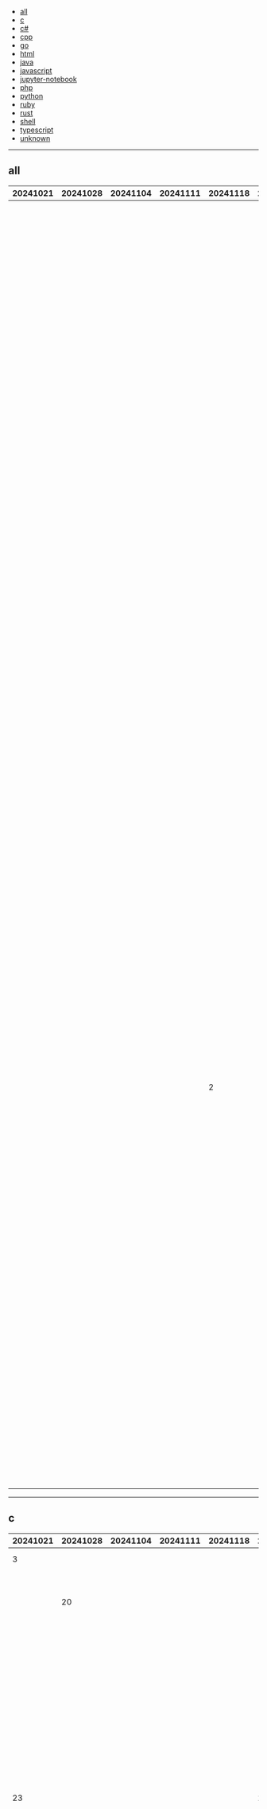 
- [all](#all)
- [c](#c)
- [c#](#c#)
- [cpp](#cpp)
- [go](#go)
- [html](#html)
- [java](#java)
- [javascript](#javascript)
- [jupyter-notebook](#jupyter-notebook)
- [php](#php)
- [python](#python)
- [ruby](#ruby)
- [rust](#rust)
- [shell](#shell)
- [typescript](#typescript)
- [unknown](#unknown)


----

## <a name=all>all</a>

|20241021|20241028|20241104|20241111|20241118|20241125|20241202|20241209|20241216|20241223|20241230|20250106|20250113|20250120|20250127|github|description|
|----|----|----|----|----|----|----|----|----|----|----|----|----|----|----|----|----|
|  |  |  |  |  |  |  |  |  |  |  |  |  |  | 1 | [Dokploy](https://github.com/Dokploy)/[dokploy](https://github.com/Dokploy/dokploy) |Open Source Alternative to Vercel, Netlify and Heroku. |
|  |  |  |  |  |  |  |  |  |  |  |  |  |  | 2 | [nextjs](https://github.com/nextjs)/[saas-starter](https://github.com/nextjs/saas-starter) |Get started quickly with Next.js, Postgres, Stripe, and shadcn/ui. |
|  |  |  |  |  |  |  |  |  |  |  |  |  |  | 3 | [lightpanda-io](https://github.com/lightpanda-io)/[browser](https://github.com/lightpanda-io/browser) |Lightpanda: the headless browser designed for AI and automation |
|  |  |  |  |  |  |  |  |  |  |  |  |  |  | 4 | [piotrostr](https://github.com/piotrostr)/[listen](https://github.com/piotrostr/listen) |Solana Swiss Army Knife |
|  |  |  |  |  |  |  |  |  |  |  |  |  |  | 5 | [shadps4-emu](https://github.com/shadps4-emu)/[shadPS4](https://github.com/shadps4-emu/shadPS4) |PlayStation 4 emulator for Windows, Linux and macOS written in C++ |
|  |  |  |  |  |  |  |  |  |  |  |  |  | 20 | 6 | [mlabonne](https://github.com/mlabonne)/[llm-course](https://github.com/mlabonne/llm-course) |Course to get into Large Language Models (LLMs) with roadmaps and Colab notebooks. |
|  |  |  |  |  |  |  |  |  |  |  |  |  |  | 7 | [AmruthPillai](https://github.com/AmruthPillai)/[Reactive-Resume](https://github.com/AmruthPillai/Reactive-Resume) |A one-of-a-kind resume builder that keeps your privacy in mind. Completely secure, customizable, portable, open-source and free forever. Try it out today! |
|  |  |  |  |  |  |  |  |  |  | 11 |  |  |  | 8 | [teableio](https://github.com/teableio)/[teable](https://github.com/teableio/teable) |✨ The Next Gen Airtable Alternative: No-Code Postgres |
|  |  |  |  |  |  |  |  |  |  |  |  |  |  | 9 | [yorukot](https://github.com/yorukot)/[superfile](https://github.com/yorukot/superfile) |Pretty fancy and modern terminal file manager |
|  |  |  |  |  |  |  |  |  |  |  |  |  |  | 10 | [jingyaogong](https://github.com/jingyaogong)/[minimind](https://github.com/jingyaogong/minimind) |🚀🚀 「大模型」3小时完全从0训练26M的小参数GPT！🌏 Train a 26M-parameter GPT from scratch in just 3 hours! |
|  |  |  |  |  |  |  |  |  |  |  |  |  | 1 | 11 | [OpenBMB](https://github.com/OpenBMB)/[MiniCPM-o](https://github.com/OpenBMB/MiniCPM-o) |MiniCPM-o 2.6: A GPT-4o Level MLLM for Vision, Speech and Multimodal Live Streaming on Your Phone |
|  |  |  |  |  |  |  |  |  | 18 |  |  |  |  | 12 | [PatrickJS](https://github.com/PatrickJS)/[awesome-cursorrules](https://github.com/PatrickJS/awesome-cursorrules) |📄 A curated list of awesome .cursorrules files |
|  |  |  |  | 2 |  |  |  |  |  |  |  |  |  | 13 | [exo-explore](https://github.com/exo-explore)/[exo](https://github.com/exo-explore/exo) |Run your own AI cluster at home with everyday devices 📱💻 🖥️⌚ |
|  |  |  |  |  |  |  |  |  |  |  |  |  |  | 14 | [ollama](https://github.com/ollama)/[ollama](https://github.com/ollama/ollama) |Get up and running with Llama 3.3, Phi 4, Gemma 2, and other large language models. |
|  |  |  |  |  |  |  |  |  |  |  |  |  |  | 15 | [pixelfed](https://github.com/pixelfed)/[pixelfed](https://github.com/pixelfed/pixelfed) |Photo Sharing. For Everyone. |
|  |  |  |  |  |  |  |  |  |  |  |  |  |  | 16 | [frappe](https://github.com/frappe)/[helpdesk](https://github.com/frappe/helpdesk) |Modern, Streamlined, Free and Open Source Customer Service Software |
|  |  |  |  |  |  |  |  |  |  | 6 |  |  |  | 17 | [web-infra-dev](https://github.com/web-infra-dev)/[midscene](https://github.com/web-infra-dev/midscene) |Let AI be your browser operator. |
|  |  |  |  |  |  |  |  |  |  |  |  |  |  | 18 | [deepseek-ai](https://github.com/deepseek-ai)/[DeepSeek-Coder](https://github.com/deepseek-ai/DeepSeek-Coder) |DeepSeek Coder: Let the Code Write Itself |
|  |  |  |  |  |  |  |  |  |  |  |  |  |  | 19 | [storybookjs](https://github.com/storybookjs)/[storybook](https://github.com/storybookjs/storybook) |Storybook is the industry standard workshop for building, documenting, and testing UI components in isolation |

----

## <a name=c>c</a>

|20241021|20241028|20241104|20241111|20241118|20241125|20241202|20241209|20241216|20241223|20241230|20250106|20250113|20250120|20250127|github|description|
|----|----|----|----|----|----|----|----|----|----|----|----|----|----|----|----|----|
| 3 |  |  |  |  |  |  |  |  |  | 12 | 3 |  |  | 1 | [ventoy](https://github.com/ventoy)/[Ventoy](https://github.com/ventoy/Ventoy) |A new bootable USB solution. |
|  | 20 |  |  |  |  |  | 14 |  | 14 |  | 6 | 8 |  | 2 | [brunodev85](https://github.com/brunodev85)/[winlator](https://github.com/brunodev85/winlator) |Android application for running Windows applications with Wine and Box86/Box64 |
|  |  |  |  |  |  | 12 | 6 | 2 | 4 |  | 2 |  |  | 3 | [obsproject](https://github.com/obsproject)/[obs-studio](https://github.com/obsproject/obs-studio) |OBS Studio - Free and open source software for live streaming and screen recording |
|  |  |  |  |  |  |  |  |  |  |  |  |  | 15 | 4 | [confluentinc](https://github.com/confluentinc)/[librdkafka](https://github.com/confluentinc/librdkafka) |The Apache Kafka C/C++ library |
|  |  |  |  |  |  |  |  |  |  |  |  |  |  | 5 | [ahrm](https://github.com/ahrm)/[sioyek](https://github.com/ahrm/sioyek) |Sioyek is a PDF viewer with a focus on textbooks and research papers |
| 23 |  |  |  |  | 12 |  |  | 10 |  | 14 |  |  |  | 6 | [libsdl-org](https://github.com/libsdl-org)/[SDL](https://github.com/libsdl-org/SDL) |Simple Directmedia Layer |
|  |  |  |  |  |  |  |  |  |  |  |  | 15 |  | 7 | [microsoft](https://github.com/microsoft)/[mimalloc](https://github.com/microsoft/mimalloc) |mimalloc is a compact general purpose allocator with excellent performance. |
|  |  |  |  |  |  |  |  |  |  |  |  |  | 14 | 8 | [oxters168](https://github.com/oxters168)/[Pluvia](https://github.com/oxters168/Pluvia) |Lightweight unofficial Steam client for Android |
| 11 |  |  |  |  |  |  |  | 9 |  |  |  |  |  | 9 | [redis](https://github.com/redis)/[redis](https://github.com/redis/redis) |Redis is an in-memory database that persists on disk. The data model is key-value, but many different kind of values are supported: Strings, Lists, Sets, Sorted Sets, Hashes, Streams, HyperLogLogs, Bitmaps. |
|  |  |  |  |  | 11 | 8 |  |  |  |  |  |  |  | 10 | [php](https://github.com/php)/[php-src](https://github.com/php/php-src) |The PHP Interpreter |
|  |  |  |  |  |  | 17 |  |  |  |  |  | 21 | 19 | 11 | [openssl](https://github.com/openssl)/[openssl](https://github.com/openssl/openssl) |TLS/SSL and crypto library |
|  |  | 6 | 20 | 18 |  | 16 | 11 |  |  |  |  |  | 13 | 12 | [zephyrproject-rtos](https://github.com/zephyrproject-rtos)/[zephyr](https://github.com/zephyrproject-rtos/zephyr) |Primary Git Repository for the Zephyr Project. Zephyr is a new generation, scalable, optimized, secure RTOS for multiple hardware architectures. |
|  | 1 | 16 |  |  |  |  |  |  |  |  |  | 16 | 9 | 13 | [pgvector](https://github.com/pgvector)/[pgvector](https://github.com/pgvector/pgvector) |Open-source vector similarity search for Postgres |
|  |  |  |  |  |  |  |  | 7 |  |  |  |  |  | 14 | [lmarzen](https://github.com/lmarzen)/[esp32-weather-epd](https://github.com/lmarzen/esp32-weather-epd) |A low-power E-Paper weather display powered by an ESP32 microcontroller. Utilizes the OpenWeatherMap API. |
|  |  |  |  |  |  | 14 |  |  |  |  |  |  |  | 15 | [iNavFlight](https://github.com/iNavFlight)/[inav](https://github.com/iNavFlight/inav) |INAV: Navigation-enabled flight control software |
|  |  | 2 |  | 19 |  |  |  |  |  |  |  |  |  | 16 | [zmkfirmware](https://github.com/zmkfirmware)/[zmk](https://github.com/zmkfirmware/zmk) |ZMK Firmware Repository |
|  |  |  |  |  |  | 21 |  |  |  |  |  |  |  | 17 | [madler](https://github.com/madler)/[zlib](https://github.com/madler/zlib) |A massively spiffy yet delicately unobtrusive compression library. |
|  |  |  |  |  |  |  |  |  |  |  |  |  |  | 18 | [libgit2](https://github.com/libgit2)/[libgit2](https://github.com/libgit2/libgit2) |A cross-platform, linkable library implementation of Git that you can use in your application. |
|  |  |  |  |  |  |  | 15 |  |  |  |  |  |  | 19 | [OISF](https://github.com/OISF)/[suricata](https://github.com/OISF/suricata) |Suricata is a network Intrusion Detection System, Intrusion Prevention System and Network Security Monitoring engine developed by the OISF and the Suricata community. |
|  |  |  |  |  |  |  |  |  |  |  |  |  |  | 20 | [netblue30](https://github.com/netblue30)/[firejail](https://github.com/netblue30/firejail) |Linux namespaces and seccomp-bpf sandbox |
|  |  |  |  |  |  |  |  |  |  |  |  |  |  | 21 | [mattn](https://github.com/mattn)/[go-sqlite3](https://github.com/mattn/go-sqlite3) |sqlite3 driver for go using database/sql |
|  |  |  |  |  |  |  |  |  |  |  |  |  |  | 22 | [open-telemetry](https://github.com/open-telemetry)/[opentelemetry-go-instrumentation](https://github.com/open-telemetry/opentelemetry-go-instrumentation) |OpenTelemetry Auto Instrumentation using eBPF |

----

## <a name=c#>c#</a>

|20241021|20241028|20241104|20241111|20241118|20241125|20241202|20241209|20241216|20241223|20241230|20250106|20250113|20250120|20250127|github|description|
|----|----|----|----|----|----|----|----|----|----|----|----|----|----|----|----|----|
|  |  |  |  |  |  |  |  |  |  |  |  |  |  | 1 | [builtbybel](https://github.com/builtbybel)/[Flyby11](https://github.com/builtbybel/Flyby11) |Windows 11 Upgrading Assistant |
|  |  |  | 21 | 3 | 5 |  |  | 10 |  |  |  | 18 |  | 2 | [dotnet](https://github.com/dotnet)/[eShop](https://github.com/dotnet/eShop) |A reference .NET application implementing an eCommerce site |
| 17 |  |  |  | 4 | 22 |  |  |  |  |  |  | 10 | 3 | 3 | [dotnet](https://github.com/dotnet)/[runtime](https://github.com/dotnet/runtime) |.NET is a cross-platform runtime for cloud, mobile, desktop, and IoT apps. |
|  |  |  |  |  |  |  | 5 |  |  |  |  |  | 16 | 4 | [git-ecosystem](https://github.com/git-ecosystem)/[git-credential-manager](https://github.com/git-ecosystem/git-credential-manager) |Secure, cross-platform Git credential storage with authentication to GitHub, Azure Repos, and other popular Git hosting services. |
|  |  |  |  | 14 |  |  |  |  |  |  |  |  | 8 | 5 | [actions](https://github.com/actions)/[runner](https://github.com/actions/runner) |The Runner for GitHub Actions 🚀 |
|  |  |  |  |  |  | 15 | 3 | 17 | 22 |  |  | 2 |  | 6 | [microsoft](https://github.com/microsoft)/[semantic-kernel](https://github.com/microsoft/semantic-kernel) |Integrate cutting-edge LLM technology quickly and easily into your apps |
|  | 1 | 1 |  |  |  |  |  |  |  |  |  | 3 |  | 7 | [PowerShell](https://github.com/PowerShell)/[PowerShell](https://github.com/PowerShell/PowerShell) |PowerShell for every system! |
|  | 7 |  |  | 10 |  |  |  |  | 14 |  |  |  |  | 8 | [Cysharp](https://github.com/Cysharp)/[UniTask](https://github.com/Cysharp/UniTask) |Provides an efficient allocation free async/await integration for Unity. |
|  |  |  |  |  |  | 11 |  |  |  |  | 4 |  | 18 | 9 | [space-wizards](https://github.com/space-wizards)/[space-station-14](https://github.com/space-wizards/space-station-14) |A multiplayer game about paranoia and chaos on a space station. Remake of the cult-classic Space Station 13. |
| 12 |  |  |  |  |  |  |  | 5 |  |  |  |  | 1 | 10 | [MudBlazor](https://github.com/MudBlazor)/[MudBlazor](https://github.com/MudBlazor/MudBlazor) |Blazor Component Library based on Material Design principles with an emphasis on ease of use and extensibility |
|  |  |  |  |  | 10 |  |  |  |  |  |  |  |  | 11 | [kgrzybek](https://github.com/kgrzybek)/[modular-monolith-with-ddd](https://github.com/kgrzybek/modular-monolith-with-ddd) |Full Modular Monolith application with Domain-Driven Design approach. |
|  |  |  |  |  |  |  |  |  |  |  |  |  |  | 12 | [open-telemetry](https://github.com/open-telemetry)/[opentelemetry-dotnet](https://github.com/open-telemetry/opentelemetry-dotnet) |The OpenTelemetry .NET Client |
|  |  |  |  | 18 | 8 |  |  | 1 |  |  |  |  |  | 13 | [ppy](https://github.com/ppy)/[osu](https://github.com/ppy/osu) |rhythm is just a *click* away! |
|  |  |  |  | 23 | 4 |  |  | 16 |  |  |  |  |  | 14 | [dockersamples](https://github.com/dockersamples)/[example-voting-app](https://github.com/dockersamples/example-voting-app) |Example distributed app composed of multiple containers for Docker, Compose, Swarm, and Kubernetes |
|  |  |  |  |  | 9 |  |  |  | 9 |  |  |  |  | 15 | [fullstackhero](https://github.com/fullstackhero)/[dotnet-starter-kit](https://github.com/fullstackhero/dotnet-starter-kit) |Production Grade Cloud-Ready .NET 9 Starter Kit (Web API + Blazor Client) with Multitenancy Support, and Clean/Modular Architecture that saves roughly 200+ Development Hours! All Batteries Included. |
|  |  |  | 4 |  | 11 |  |  |  | 13 |  |  |  |  | 16 | [jasontaylordev](https://github.com/jasontaylordev)/[CleanArchitecture](https://github.com/jasontaylordev/CleanArchitecture) |Clean Architecture Solution Template for ASP.NET Core |
|  |  |  | 12 |  |  |  |  |  |  |  |  | 14 |  | 17 | [microsoft](https://github.com/microsoft)/[kiota](https://github.com/microsoft/kiota) |OpenAPI based HTTP Client code generator |
| 19 | 10 |  | 14 | 5 | 12 |  |  |  |  |  |  | 15 | 7 | 18 | [dotnet](https://github.com/dotnet)/[aspnetcore](https://github.com/dotnet/aspnetcore) |ASP.NET Core is a cross-platform .NET framework for building modern cloud-based web applications on Windows, Mac, or Linux. |
|  |  |  |  |  |  |  |  |  |  |  |  |  |  | 19 | [mRemoteNG](https://github.com/mRemoteNG)/[mRemoteNG](https://github.com/mRemoteNG/mRemoteNG) |mRemoteNG is the next generation of mRemote, open source, tabbed, multi-protocol, remote connections manager. |
|  |  |  |  |  |  | 18 |  |  |  |  |  |  |  | 20 | [beeradmoore](https://github.com/beeradmoore)/[dlss-swapper](https://github.com/beeradmoore/dlss-swapper) | |
|  |  |  |  |  |  |  |  |  |  |  |  |  |  | 21 | [spectreconsole](https://github.com/spectreconsole)/[spectre.console](https://github.com/spectreconsole/spectre.console) |A .NET library that makes it easier to create beautiful console applications. |
|  | 17 | 2 |  |  |  |  |  |  |  | 9 | 6 |  |  | 22 | [jellyfin](https://github.com/jellyfin)/[jellyfin](https://github.com/jellyfin/jellyfin) |The Free Software Media System - Server Backend &amp; API |
|  |  |  |  |  |  |  |  |  |  |  |  |  |  | 23 | [ZiggyCreatures](https://github.com/ZiggyCreatures)/[FusionCache](https://github.com/ZiggyCreatures/FusionCache) |FusionCache is an easy to use, fast and robust hybrid cache with advanced resiliency features. |

----

## <a name=cpp>cpp</a>

|20241021|20241028|20241104|20241111|20241118|20241125|20241202|20241209|20241216|20241223|20241230|20250106|20250113|20250120|20250127|github|description|
|----|----|----|----|----|----|----|----|----|----|----|----|----|----|----|----|----|
|  |  |  |  |  |  |  | 11 |  | 15 | 1 | 2 |  |  | 1 | [shadps4-emu](https://github.com/shadps4-emu)/[shadPS4](https://github.com/shadps4-emu/shadPS4) |PlayStation 4 emulator for Windows, Linux and macOS written in C++ |
|  | 5 | 12 | 24 | 16 |  |  | 16 |  | 9 |  |  | 14 |  | 2 | [ggerganov](https://github.com/ggerganov)/[llama.cpp](https://github.com/ggerganov/llama.cpp) |LLM inference in C/C++ |
|  |  |  |  |  |  |  | 18 |  |  |  |  |  |  | 3 | [organicmaps](https://github.com/organicmaps)/[organicmaps](https://github.com/organicmaps/organicmaps) |🍃 Organic Maps is a free Android &amp; iOS offline maps app for travelers, tourists, hikers, and cyclists. It uses crowd-sourced OpenStreetMap data and is developed with love by the community. No ads, no tracking, no data collection, no crapware. Please donate to support the development! |
|  |  |  |  |  |  |  |  |  |  |  |  |  |  | 4 | [apache](https://github.com/apache)/[arrow](https://github.com/apache/arrow) |Apache Arrow is the universal columnar format and multi-language toolbox for fast data interchange and in-memory analytics |
|  |  |  |  |  |  |  |  |  |  |  |  |  | 12 | 5 | [lich0821](https://github.com/lich0821)/[WeChatFerry](https://github.com/lich0821/WeChatFerry) |微信机器人底层框架，可接入Gemini、ChatGPT、ChatGLM、讯飞星火、Tigerbot等大模型。WeChat Robot Hook. |
|  |  | 4 |  |  |  |  |  |  |  |  |  |  |  | 6 | [MaaAssistantArknights](https://github.com/MaaAssistantArknights)/[MaaAssistantArknights](https://github.com/MaaAssistantArknights/MaaAssistantArknights) |《明日方舟》小助手，全日常一键长草！| A one-click tool for the daily tasks of Arknights, supporting all clients. |
|  | 6 |  |  |  |  |  |  |  |  |  |  |  |  | 7 | [google](https://github.com/google)/[libphonenumber](https://github.com/google/libphonenumber) |Google's common Java, C++ and JavaScript library for parsing, formatting, and validating international phone numbers. |
|  |  |  |  |  |  |  |  |  |  |  |  |  |  | 8 | [kiwibrowser](https://github.com/kiwibrowser)/[src.next](https://github.com/kiwibrowser/src.next) |Source-code for Kiwi Next, a Kiwi Browser auto-rebased with latest Chromium |
| 24 |  |  |  |  |  |  |  |  |  |  |  |  |  | 9 | [PX4](https://github.com/PX4)/[PX4-Autopilot](https://github.com/PX4/PX4-Autopilot) |PX4 Autopilot Software |
|  |  |  |  |  |  |  |  |  |  |  |  |  |  | 10 | [zhongyang219](https://github.com/zhongyang219)/[TrafficMonitor](https://github.com/zhongyang219/TrafficMonitor) |这是一个用于显示当前网速、CPU及内存利用率的桌面悬浮窗软件，并支持任务栏显示，支持更换皮肤。 |
|  |  |  |  |  |  |  |  |  | 24 |  |  |  |  | 11 | [MAZHARMIK](https://github.com/MAZHARMIK)/[Interview_DS_Algo](https://github.com/MAZHARMIK/Interview_DS_Algo) |Super Repository for Coding Interview Preperation |
| 10 |  | 2 | 21 | 6 |  | 2 |  |  |  |  |  |  |  | 12 | [ml-explore](https://github.com/ml-explore)/[mlx](https://github.com/ml-explore/mlx) |MLX: An array framework for Apple silicon |
|  |  |  |  |  |  |  |  |  |  |  |  |  | 8 | 13 | [borglab](https://github.com/borglab)/[gtsam](https://github.com/borglab/gtsam) |GTSAM is a library of C++ classes that implement smoothing and mapping (SAM) in robotics and vision, using factor graphs and Bayes networks as the underlying computing paradigm rather than sparse matrices. |
|  |  |  |  |  |  |  |  |  |  |  |  |  |  | 14 | [WasmEdge](https://github.com/WasmEdge)/[WasmEdge](https://github.com/WasmEdge/WasmEdge) |WasmEdge is a lightweight, high-performance, and extensible WebAssembly runtime for cloud native, edge, and decentralized applications. It powers serverless apps, embedded functions, microservices, smart contracts, and IoT devices. |
| 6 |  |  |  |  |  |  |  | 9 |  |  |  |  |  | 15 | [electron](https://github.com/electron)/[electron](https://github.com/electron/electron) | Build cross-platform desktop apps with JavaScript, HTML, and CSS |
|  |  |  |  |  |  |  |  |  |  |  | 13 |  |  | 16 | [xbmc](https://github.com/xbmc)/[xbmc](https://github.com/xbmc/xbmc) |Kodi is an award-winning free and open source home theater/media center software and entertainment hub for digital media. With its beautiful interface and powerful skinning engine, it's available for Android, BSD, Linux, macOS, iOS, tvOS and Windows. |
|  |  |  |  |  |  |  |  |  |  |  |  |  |  | 17 | [Slicer](https://github.com/Slicer)/[Slicer](https://github.com/Slicer/Slicer) |Multi-platform, free open source software for visualization and image computing. |
|  |  |  |  |  |  |  |  |  | 22 |  |  |  | 15 | 18 | [wazuh](https://github.com/wazuh)/[wazuh](https://github.com/wazuh/wazuh) |Wazuh - The Open Source Security Platform. Unified XDR and SIEM protection for endpoints and cloud workloads. |
|  |  |  |  |  |  |  |  | 19 |  |  |  |  |  | 19 | [ros-navigation](https://github.com/ros-navigation)/[navigation2](https://github.com/ros-navigation/navigation2) |ROS 2 Navigation Framework and System |
|  |  |  |  |  |  |  |  |  |  |  |  |  |  | 20 | [dmlc](https://github.com/dmlc)/[xgboost](https://github.com/dmlc/xgboost) |Scalable, Portable and Distributed Gradient Boosting (GBDT, GBRT or GBM) Library, for Python, R, Java, Scala, C++ and more. Runs on single machine, Hadoop, Spark, Dask, Flink and DataFlow |
|  |  |  |  |  |  |  |  | 11 | 1 |  |  |  |  | 21 | [nomic-ai](https://github.com/nomic-ai)/[gpt4all](https://github.com/nomic-ai/gpt4all) |GPT4All: Run Local LLMs on Any Device. Open-source and available for commercial use. |
|  |  |  |  |  |  |  |  |  |  | 15 |  |  | 1 | 22 | [ton-blockchain](https://github.com/ton-blockchain)/[ton](https://github.com/ton-blockchain/ton) |Main TON monorepo |

----

## <a name=go>go</a>

|20241021|20241028|20241104|20241111|20241118|20241125|20241202|20241209|20241216|20241223|20241230|20250106|20250113|20250120|20250127|github|description|
|----|----|----|----|----|----|----|----|----|----|----|----|----|----|----|----|----|
|  |  |  |  | 10 |  |  |  |  |  |  |  |  |  | 1 | [yorukot](https://github.com/yorukot)/[superfile](https://github.com/yorukot/superfile) |Pretty fancy and modern terminal file manager |
|  | 2 | 3 | 6 | 7 | 17 | 7 | 2 | 2 |  |  | 5 | 14 | 8 | 2 | [ollama](https://github.com/ollama)/[ollama](https://github.com/ollama/ollama) |Get up and running with Llama 3.3, Phi 4, Gemma 2, and other large language models. |
|  |  |  |  | 1 |  |  |  |  |  |  | 18 | 1 | 19 | 3 | [mudler](https://github.com/mudler)/[LocalAI](https://github.com/mudler/LocalAI) |🤖 The free, Open Source alternative to OpenAI, Claude and others. Self-hosted and local-first. Drop-in replacement for OpenAI, running on consumer-grade hardware. No GPU required. Runs gguf, transformers, diffusers and many more models architectures. Features: Generate Text, Audio, Video, Images, Voice Cloning, Distributed, P2P inference |
|  |  |  |  |  |  |  |  |  |  |  |  | 10 |  | 4 | [fleetdm](https://github.com/fleetdm)/[fleet](https://github.com/fleetdm/fleet) |Open-source platform for IT, security, and infrastructure teams. (Linux, macOS, Chrome, Windows, cloud, data center) |
|  | 4 |  |  |  |  | 4 | 20 |  |  |  |  |  | 4 | 5 | [hashicorp](https://github.com/hashicorp)/[terraform](https://github.com/hashicorp/terraform) |Terraform enables you to safely and predictably create, change, and improve infrastructure. It is a source-available tool that codifies APIs into declarative configuration files that can be shared amongst team members, treated as code, edited, reviewed, and versioned. |
|  |  |  | 1 |  |  |  |  |  |  |  | 6 | 3 | 13 | 6 | [danielmiessler](https://github.com/danielmiessler)/[fabric](https://github.com/danielmiessler/fabric) |fabric is an open-source framework for augmenting humans using AI. It provides a modular framework for solving specific problems using a crowdsourced set of AI prompts that can be used anywhere. |
|  |  | 12 |  |  |  |  | 10 |  |  | 7 |  |  | 1 | 7 | [henrygd](https://github.com/henrygd)/[beszel](https://github.com/henrygd/beszel) |Lightweight server monitoring hub with historical data, docker stats, and alerts. |
|  |  | 15 | 15 |  |  |  |  |  |  |  |  |  | 12 | 8 | [external-secrets](https://github.com/external-secrets)/[external-secrets](https://github.com/external-secrets/external-secrets) |External Secrets Operator reads information from a third-party service like AWS Secrets Manager and automatically injects the values as Kubernetes Secrets. |
|  |  |  |  |  |  |  |  |  |  |  |  |  |  | 9 | [cert-manager](https://github.com/cert-manager)/[cert-manager](https://github.com/cert-manager/cert-manager) |Automatically provision and manage TLS certificates in Kubernetes |
|  |  |  |  |  |  |  | 17 |  |  |  |  |  |  | 10 | [grpc](https://github.com/grpc)/[grpc-go](https://github.com/grpc/grpc-go) |The Go language implementation of gRPC. HTTP/2 based RPC |
|  |  |  |  |  |  |  |  |  |  |  |  |  |  | 11 | [grpc-ecosystem](https://github.com/grpc-ecosystem)/[grpc-gateway](https://github.com/grpc-ecosystem/grpc-gateway) |gRPC to JSON proxy generator following the gRPC HTTP spec |
|  |  |  |  |  |  |  |  |  |  |  |  |  |  | 12 | [spf13](https://github.com/spf13)/[cobra](https://github.com/spf13/cobra) |A Commander for modern Go CLI interactions |
|  |  |  |  |  | 6 |  |  |  | 14 |  |  |  |  | 13 | [open-telemetry](https://github.com/open-telemetry)/[opentelemetry-collector](https://github.com/open-telemetry/opentelemetry-collector) |OpenTelemetry Collector |
|  |  |  |  |  |  |  |  |  |  |  |  |  |  | 14 | [hashicorp](https://github.com/hashicorp)/[nomad](https://github.com/hashicorp/nomad) |Nomad is an easy-to-use, flexible, and performant workload orchestrator that can deploy a mix of microservice, batch, containerized, and non-containerized applications. Nomad is easy to operate and scale and has native Consul and Vault integrations. |
|  |  |  |  |  |  |  |  |  |  |  |  |  |  | 15 | [grafana](https://github.com/grafana)/[k6](https://github.com/grafana/k6) |A modern load testing tool, using Go and JavaScript - https://k6.io |
|  |  |  |  |  | 20 |  |  |  |  |  |  |  | 17 | 16 | [hashicorp](https://github.com/hashicorp)/[vault](https://github.com/hashicorp/vault) |A tool for secrets management, encryption as a service, and privileged access management |
|  |  |  |  |  |  |  |  |  |  |  |  |  |  | 17 | [ffuf](https://github.com/ffuf)/[ffuf](https://github.com/ffuf/ffuf) |Fast web fuzzer written in Go |
|  |  |  |  |  |  |  |  |  |  |  |  |  |  | 18 | [qax-os](https://github.com/qax-os)/[excelize](https://github.com/qax-os/excelize) |Go language library for reading and writing Microsoft Excel™ (XLAM / XLSM / XLSX / XLTM / XLTX) spreadsheets |
|  |  |  |  |  |  |  |  |  |  |  |  |  |  | 19 | [opentofu](https://github.com/opentofu)/[opentofu](https://github.com/opentofu/opentofu) |OpenTofu lets you declaratively manage your cloud infrastructure. |
|  |  |  |  |  | 4 | 9 |  |  |  |  |  |  |  | 20 | [ethereum](https://github.com/ethereum)/[go-ethereum](https://github.com/ethereum/go-ethereum) |Go implementation of the Ethereum protocol |
|  |  |  |  | 9 |  |  |  |  |  |  |  |  |  | 21 | [googleapis](https://github.com/googleapis)/[google-cloud-go](https://github.com/googleapis/google-cloud-go) |Google Cloud Client Libraries for Go. |
|  |  | 11 | 22 |  |  |  |  | 5 |  |  |  |  |  | 22 | [golang](https://github.com/golang)/[go](https://github.com/golang/go) |The Go programming language |

----

## <a name=html>html</a>

|20241021|20241028|20241104|20241111|20241118|20241125|20241202|20241209|20241216|20241223|20241230|20250106|20250113|20250120|20250127|github|description|
|----|----|----|----|----|----|----|----|----|----|----|----|----|----|----|----|----|
|  |  |  |  |  |  |  |  |  |  | 1 | 2 |  |  | 1 | [web-infra-dev](https://github.com/web-infra-dev)/[midscene](https://github.com/web-infra-dev/midscene) |Let AI be your browser operator. |
|  |  |  |  |  | 10 |  |  |  |  |  |  | 16 |  | 2 | [squidfunk](https://github.com/squidfunk)/[mkdocs-material](https://github.com/squidfunk/mkdocs-material) |Documentation that simply works |
|  |  |  |  |  |  |  |  |  |  |  |  |  |  | 3 | [webmin](https://github.com/webmin)/[webmin](https://github.com/webmin/webmin) |Powerful and flexible web-based server management control panel |
| 4 | 1 | 5 |  |  |  |  |  |  |  |  | 21 | 2 | 4 | 4 | [gustavoguanabara](https://github.com/gustavoguanabara)/[html-css](https://github.com/gustavoguanabara/html-css) |Curso de HTML5 e CSS3 |
|  |  |  |  | 16 |  |  |  |  |  |  |  |  |  | 5 | [whatwg](https://github.com/whatwg)/[html](https://github.com/whatwg/html) |HTML Standard |
|  |  |  |  |  |  |  |  | 2 | 8 |  |  |  |  | 6 | [Ayushparikh-code](https://github.com/Ayushparikh-code)/[Web-dev-mini-projects](https://github.com/Ayushparikh-code/Web-dev-mini-projects) |The repository contains the list of awesome✨ &amp; cool web development beginner-friendly✌️ projects! |
|  |  |  |  |  |  |  |  |  |  |  |  |  | 13 | 7 | [DefectDojo](https://github.com/DefectDojo)/[django-DefectDojo](https://github.com/DefectDojo/django-DefectDojo) | DevSecOps, ASPM, Vulnerability Management. All on one platform. |
|  |  |  | 15 |  |  |  |  |  |  |  |  |  | 3 | 8 | [boostorg](https://github.com/boostorg)/[boost](https://github.com/boostorg/boost) |Super-project for modularized Boost |
|  |  |  |  |  | 14 |  | 10 |  |  | 7 |  |  |  | 9 | [alpinejs](https://github.com/alpinejs)/[alpine](https://github.com/alpinejs/alpine) |A rugged, minimal framework for composing JavaScript behavior in your markup.  |
|  |  |  |  |  |  |  |  |  |  | 14 |  |  |  | 10 | [erew123](https://github.com/erew123)/[alltalk_tts](https://github.com/erew123/alltalk_tts) |AllTalk is based on the Coqui TTS engine, similar to the Coqui_tts extension for Text generation webUI, however supports a variety of advanced features, such as a settings page, low VRAM support, DeepSpeed, narrator, model finetuning, custom models, wav file maintenance. It can also be used with 3rd Party software via JSON calls.  |
|  |  |  |  |  |  |  |  |  |  |  |  |  |  | 11 | [valiantlynx](https://github.com/valiantlynx)/[ollama-docker](https://github.com/valiantlynx/ollama-docker) |Welcome to the Ollama Docker Compose Setup! This project simplifies the deployment of Ollama using Docker Compose, making it easy to run Ollama with all its dependencies in a containerized environment |
|  |  |  |  | 2 | 2 |  | 2 |  |  |  |  |  |  | 12 | [ripienaar](https://github.com/ripienaar)/[free-for-dev](https://github.com/ripienaar/free-for-dev) |A list of SaaS, PaaS and IaaS offerings that have free tiers of interest to devops and infradev |
|  |  | 14 |  |  |  |  |  |  | 15 |  |  |  |  | 13 | [alexeygrigorev](https://github.com/alexeygrigorev)/[data-science-interviews](https://github.com/alexeygrigorev/data-science-interviews) |Data science interview questions and answers |
|  |  |  |  |  | 8 | 13 |  |  |  |  |  |  |  | 14 | [microsoft](https://github.com/microsoft)/[fluentui-system-icons](https://github.com/microsoft/fluentui-system-icons) |Fluent System Icons are a collection of familiar, friendly and modern icons from Microsoft. |

----

## <a name=java>java</a>

|20241021|20241028|20241104|20241111|20241118|20241125|20241202|20241209|20241216|20241223|20241230|20250106|20250113|20250120|20250127|github|description|
|----|----|----|----|----|----|----|----|----|----|----|----|----|----|----|----|----|
|  |  |  |  |  |  |  |  |  |  |  |  | 5 | 20 | 1 | [xpipe-io](https://github.com/xpipe-io)/[xpipe](https://github.com/xpipe-io/xpipe) |Your entire server infrastructure at your fingertips |
|  |  |  | 23 |  |  |  |  |  |  | 20 | 17 |  |  | 2 | [ashishps1](https://github.com/ashishps1)/[awesome-leetcode-resources](https://github.com/ashishps1/awesome-leetcode-resources) |Awesome LeetCode resources to learn Data Structures and Algorithms and prepare for Coding Interviews. |
|  |  |  |  |  |  |  |  |  | 10 |  |  |  | 12 | 3 | [OpenAPITools](https://github.com/OpenAPITools)/[openapi-generator](https://github.com/OpenAPITools/openapi-generator) |OpenAPI Generator allows generation of API client libraries (SDK generation), server stubs, documentation and configuration automatically given an OpenAPI Spec (v2, v3) |
|  |  |  |  |  |  |  |  |  |  |  |  |  |  | 4 | [testcontainers](https://github.com/testcontainers)/[testcontainers-java](https://github.com/testcontainers/testcontainers-java) |Testcontainers is a Java library that supports JUnit tests, providing lightweight, throwaway instances of common databases, Selenium web browsers, or anything else that can run in a Docker container. |
|  |  |  |  |  |  |  |  |  |  |  | 13 | 7 |  | 5 | [MeteorDevelopment](https://github.com/MeteorDevelopment)/[meteor-client](https://github.com/MeteorDevelopment/meteor-client) |Based Minecraft utility mod. |
|  |  |  |  |  |  |  |  |  |  |  |  | 16 |  | 6 | [kafbat](https://github.com/kafbat)/[kafka-ui](https://github.com/kafbat/kafka-ui) |Open-Source Web UI for managing Apache Kafka clusters |
|  |  |  |  |  |  |  |  | 15 |  |  |  |  | 5 | 7 | [conductor-oss](https://github.com/conductor-oss)/[conductor](https://github.com/conductor-oss/conductor) |Conductor is an event driven orchestration platform |
|  |  |  | 19 |  |  | 2 |  |  |  |  | 5 |  | 7 | 8 | [TeamNewPipe](https://github.com/TeamNewPipe)/[NewPipe](https://github.com/TeamNewPipe/NewPipe) |A libre lightweight streaming front-end for Android. |
|  |  |  |  |  |  |  |  |  |  |  |  |  | 6 | 9 | [chainbase-labs](https://github.com/chainbase-labs)/[manuscript-core](https://github.com/chainbase-labs/manuscript-core) |Manuscript is a revolutionary blockchain data streaming framework. With Manuscript, you can seamlessly integrate on-chain and off-chain data into target data storage for unrestricted querying and analysis |
|  |  |  | 18 |  |  |  |  |  |  |  |  |  |  | 10 | [exadel-inc](https://github.com/exadel-inc)/[CompreFace](https://github.com/exadel-inc/CompreFace) |Leading free and open-source face recognition system |
|  |  |  |  |  |  | 3 | 12 |  |  |  |  | 14 | 10 | 11 | [keycloak](https://github.com/keycloak)/[keycloak](https://github.com/keycloak/keycloak) |Open Source Identity and Access Management For Modern Applications and Services |
| 13 | 18 |  |  |  | 2 | 7 | 19 | 10 | 6 |  |  |  | 3 | 12 | [spring-projects](https://github.com/spring-projects)/[spring-boot](https://github.com/spring-projects/spring-boot) |Spring Boot helps you to create Spring-powered, production-grade applications and services with absolute minimum fuss. |
|  |  |  |  |  |  |  |  |  |  |  |  |  |  | 13 | [grpc](https://github.com/grpc)/[grpc-java](https://github.com/grpc/grpc-java) |The Java gRPC implementation. HTTP/2 based RPC |
|  |  | 4 | 24 |  |  |  |  |  |  |  |  |  |  | 14 | [elastic](https://github.com/elastic)/[elasticsearch](https://github.com/elastic/elasticsearch) |Free and Open Source, Distributed, RESTful Search Engine |
|  |  |  |  |  |  |  |  |  |  |  |  |  | 9 | 15 | [LSPosed](https://github.com/LSPosed)/[LSPosed](https://github.com/LSPosed/LSPosed) |LSPosed Framework |
|  | 4 |  |  |  |  |  |  |  |  |  |  |  |  | 16 | [logisim-evolution](https://github.com/logisim-evolution)/[logisim-evolution](https://github.com/logisim-evolution/logisim-evolution) |Digital logic design tool and simulator |
|  |  |  |  |  |  |  |  |  |  |  |  |  |  | 17 | [ReactiveX](https://github.com/ReactiveX)/[RxJava](https://github.com/ReactiveX/RxJava) |RxJava – Reactive Extensions for the JVM – a library for composing asynchronous and event-based programs using observable sequences for the Java VM. |
|  |  |  |  | 3 |  |  |  |  |  |  |  |  |  | 18 | [Eanya-Tonic](https://github.com/Eanya-Tonic)/[CCTV_Viewer](https://github.com/Eanya-Tonic/CCTV_Viewer) |电视浏览器，一款简易电视视频收看软件，用于方便的在机顶盒上收看网页视频 |
|  |  |  |  |  | 14 |  | 16 | 21 | 16 |  |  |  |  | 19 | [apache](https://github.com/apache)/[iceberg](https://github.com/apache/iceberg) |Apache Iceberg |
|  |  |  | 3 |  |  |  | 3 |  |  |  |  |  |  | 20 | [kestra-io](https://github.com/kestra-io)/[kestra](https://github.com/kestra-io/kestra) |⚡ Workflow Automation Platform. Orchestrate &amp; Schedule code in any language, run anywhere, 500+ plugins. Alternative to Zapier, Rundeck, Camunda, Airflow... |
|  |  |  |  |  |  |  |  |  |  |  |  |  |  | 21 | [apache](https://github.com/apache)/[lucene](https://github.com/apache/lucene) |Apache Lucene open-source search software |
|  |  |  | 20 |  |  |  |  |  |  |  |  | 11 |  | 22 | [amitshekhariitbhu](https://github.com/amitshekhariitbhu)/[android-interview-questions](https://github.com/amitshekhariitbhu/android-interview-questions) |Your Cheat Sheet For Android Interview - Android Interview Questions and Answers |

----

## <a name=javascript>javascript</a>

|20241021|20241028|20241104|20241111|20241118|20241125|20241202|20241209|20241216|20241223|20241230|20250106|20250113|20250120|20250127|github|description|
|----|----|----|----|----|----|----|----|----|----|----|----|----|----|----|----|----|
|  |  |  |  |  |  |  |  |  |  |  |  |  |  | 1 | [i-am-shodan](https://github.com/i-am-shodan)/[USBArmyKnife](https://github.com/i-am-shodan/USBArmyKnife) |USB Army Knife – the ultimate close access tool for penetration testers and red teamers. |
|  | 22 |  |  |  |  |  |  |  |  |  |  |  |  | 2 | [serverless](https://github.com/serverless)/[serverless](https://github.com/serverless/serverless) |⚡ Serverless Framework – Effortlessly build apps that auto-scale, incur zero costs when idle, and require minimal maintenance using AWS Lambda and other managed cloud services. |
|  |  | 7 |  |  |  |  |  |  |  |  |  |  |  | 3 | [microsoft](https://github.com/microsoft)/[Web-Dev-For-Beginners](https://github.com/microsoft/Web-Dev-For-Beginners) |24 Lessons, 12 Weeks, Get Started as a Web Developer |
| 22 | 4 |  |  |  |  |  |  |  |  |  |  |  |  | 4 | [sveltejs](https://github.com/sveltejs)/[svelte](https://github.com/sveltejs/svelte) |web development for the rest of us |
|  |  |  |  |  |  |  | 11 | 16 |  |  |  |  |  | 5 | [facebook](https://github.com/facebook)/[create-react-app](https://github.com/facebook/create-react-app) |Set up a modern web app by running one command. |
|  |  |  |  |  |  |  |  |  |  |  |  |  | 15 | 6 | [airbnb](https://github.com/airbnb)/[javascript](https://github.com/airbnb/javascript) |JavaScript Style Guide |
|  |  |  |  | 16 | 8 | 9 |  |  |  | 14 | 2 |  | 18 | 7 | [CodeWithHarry](https://github.com/CodeWithHarry)/[Sigma-Web-Dev-Course](https://github.com/CodeWithHarry/Sigma-Web-Dev-Course) |Source Code for Sigma Web Development Course |
|  |  |  | 1 | 17 |  |  |  |  |  | 6 |  |  |  | 8 | [Mintplex-Labs](https://github.com/Mintplex-Labs)/[anything-llm](https://github.com/Mintplex-Labs/anything-llm) |The all-in-one Desktop &amp; Docker AI application with built-in RAG, AI agents, and more. |
|  |  |  |  | 2 |  |  | 1 |  | 7 |  |  |  |  | 9 | [facebook](https://github.com/facebook)/[react](https://github.com/facebook/react) |The library for web and native user interfaces. |
|  | 10 |  | 18 | 4 | 13 | 16 |  |  |  |  |  |  | 4 | 10 | [usebruno](https://github.com/usebruno)/[bruno](https://github.com/usebruno/bruno) |Opensource IDE For Exploring and Testing Api's (lightweight alternative to postman/insomnia) |
|  |  |  |  |  |  |  |  |  |  |  |  |  |  | 11 | [bluewave-labs](https://github.com/bluewave-labs)/[Checkmate](https://github.com/bluewave-labs/Checkmate) |Checkmate is an open-source, self-hosted tool designed to track and monitor server hardware, uptime, response times, and incidents in real-time with beautiful visualizations. |
|  |  |  |  |  | 10 | 7 |  |  |  |  |  |  |  | 12 | [GitSquared](https://github.com/GitSquared)/[edex-ui](https://github.com/GitSquared/edex-ui) |A cross-platform, customizable science fiction terminal emulator with advanced monitoring &amp; touchscreen support. |
|  |  |  | 3 |  |  |  |  |  |  |  |  | 1 | 9 | 13 | [twbs](https://github.com/twbs)/[bootstrap](https://github.com/twbs/bootstrap) |The most popular HTML, CSS, and JavaScript framework for developing responsive, mobile first projects on the web. |
|  |  |  |  |  |  |  |  |  |  |  |  |  |  | 14 | [NodeBB](https://github.com/NodeBB)/[NodeBB](https://github.com/NodeBB/NodeBB) |Node.js based forum software built for the modern web |
|  |  |  |  |  |  |  |  |  |  |  |  |  | 14 | 15 | [thedevs-network](https://github.com/thedevs-network)/[kutt](https://github.com/thedevs-network/kutt) |Free Modern URL Shortener. |
|  |  |  |  |  |  |  |  |  |  | 15 |  |  |  | 16 | [LeCoupa](https://github.com/LeCoupa)/[awesome-cheatsheets](https://github.com/LeCoupa/awesome-cheatsheets) |👩‍💻👨‍💻 Awesome cheatsheets for popular programming languages, frameworks and development tools. They include everything you should know in one single file. |
|  |  |  |  |  |  | 6 |  |  |  |  |  |  |  | 17 | [cypress-io](https://github.com/cypress-io)/[cypress](https://github.com/cypress-io/cypress) |Fast, easy and reliable testing for anything that runs in a browser. |
|  |  | 16 |  |  |  |  |  | 9 |  |  |  |  | 13 | 18 | [UseInterstellar](https://github.com/UseInterstellar)/[Interstellar](https://github.com/UseInterstellar/Interstellar) |One of the most popular modern web proxies with blazing fast speeds and a variety of games. |

----

## <a name=jupyter-notebook>jupyter-notebook</a>

|20241021|20241028|20241104|20241111|20241118|20241125|20241202|20241209|20241216|20241223|20241230|20250106|20250113|20250120|github|description|
|----|----|----|----|----|----|----|----|----|----|----|----|----|----|----|----|
|  |  |  | 2 |  |  |  |  |  |  |  |  | 2 | 1 | [vikhyat](https://github.com/vikhyat)/[moondream](https://github.com/vikhyat/moondream) |tiny vision language model |
|  | 11 | 9 |  |  |  | 3 |  |  |  | 16 | 4 | 1 | 2 | [mlabonne](https://github.com/mlabonne)/[llm-course](https://github.com/mlabonne/llm-course) |Course to get into Large Language Models (LLMs) with roadmaps and Colab notebooks. |
|  |  |  |  |  | 16 | 7 | 14 |  |  |  |  | 12 | 3 | [datawhalechina](https://github.com/datawhalechina)/[llm-cookbook](https://github.com/datawhalechina/llm-cookbook) |面向开发者的 LLM 入门教程，吴恩达大模型系列课程中文版 |
| 11 |  | 4 | 3 | 4 | 3 | 2 |  | 3 |  | 5 |  | 9 | 4 | [langchain-ai](https://github.com/langchain-ai)/[langchain](https://github.com/langchain-ai/langchain) |🦜🔗 Build context-aware reasoning applications |
|  |  |  |  |  |  | 1 | 6 | 2 | 17 | 15 | 1 | 5 | 5 | [ed-donner](https://github.com/ed-donner)/[llm_engineering](https://github.com/ed-donner/llm_engineering) |Repo to accompany my mastering LLM engineering course |
|  |  |  | 7 |  |  |  |  |  |  |  | 13 | 10 | 6 | [ageron](https://github.com/ageron)/[handson-ml3](https://github.com/ageron/handson-ml3) |A series of Jupyter notebooks that walk you through the fundamentals of Machine Learning and Deep Learning in Python using Scikit-Learn, Keras and TensorFlow 2. |
|  |  |  |  |  |  |  |  |  |  |  |  |  | 7 | [facebookresearch](https://github.com/facebookresearch)/[seamless_communication](https://github.com/facebookresearch/seamless_communication) |Foundational Models for State-of-the-Art Speech and Text Translation |
|  |  |  |  |  |  |  |  |  | 7 |  |  |  | 8 | [dusty-nv](https://github.com/dusty-nv)/[jetson-containers](https://github.com/dusty-nv/jetson-containers) |Machine Learning Containers for NVIDIA Jetson and JetPack-L4T |
| 12 |  | 11 |  |  |  |  |  | 17 |  |  |  |  | 9 | [facebookresearch](https://github.com/facebookresearch)/[dinov2](https://github.com/facebookresearch/dinov2) |PyTorch code and models for the DINOv2 self-supervised learning method. |
|  |  |  |  |  |  |  |  |  |  |  | 12 | 8 | 10 | [NirDiamant](https://github.com/NirDiamant)/[GenAI_Agents](https://github.com/NirDiamant/GenAI_Agents) |This repository provides tutorials and implementations for various Generative AI Agent techniques, from basic to advanced. It serves as a comprehensive guide for building intelligent, interactive AI systems. |
|  |  |  | 15 |  |  |  |  |  |  |  |  |  | 11 | [rlabbe](https://github.com/rlabbe)/[Kalman-and-Bayesian-Filters-in-Python](https://github.com/rlabbe/Kalman-and-Bayesian-Filters-in-Python) |Kalman Filter book using Jupyter Notebook. Focuses on building intuition and experience, not formal proofs. Includes Kalman filters,extended Kalman filters, unscented Kalman filters, particle filters, and more. All exercises include solutions. |
|  |  |  |  |  |  |  |  |  |  |  |  |  | 12 | [embeddings-benchmark](https://github.com/embeddings-benchmark)/[mteb](https://github.com/embeddings-benchmark/mteb) |MTEB: Massive Text Embedding Benchmark |
|  | 10 |  |  | 13 |  | 12 | 10 |  | 6 | 8 | 3 | 11 | 13 | [Pierian-Data](https://github.com/Pierian-Data)/[Complete-Python-3-Bootcamp](https://github.com/Pierian-Data/Complete-Python-3-Bootcamp) |Course Files for Complete Python 3 Bootcamp Course on Udemy |
|  |  |  | 16 |  |  |  |  |  |  |  |  |  | 14 | [aws](https://github.com/aws)/[amazon-sagemaker-examples](https://github.com/aws/amazon-sagemaker-examples) |Example 📓 Jupyter notebooks that demonstrate how to build, train, and deploy machine learning models using 🧠 Amazon SageMaker.  |
|  |  |  |  |  |  |  |  |  |  |  |  |  | 15 | [SharifiZarchi](https://github.com/SharifiZarchi)/[Introduction_to_Machine_Learning](https://github.com/SharifiZarchi/Introduction_to_Machine_Learning) |Machine Learning Course, Sharif University of Technology |
|  | 12 |  |  |  |  |  |  |  |  |  | 10 |  | 16 | [AI4Finance-Foundation](https://github.com/AI4Finance-Foundation)/[FinRL](https://github.com/AI4Finance-Foundation/FinRL) |FinRL: Financial Reinforcement Learning. 🔥 |

----

## <a name=php>php</a>

|20241021|20241028|20241104|20241111|20241118|20241125|20241202|20241209|20241216|20241223|20241230|20250106|20250113|20250120|20250127|github|description|
|----|----|----|----|----|----|----|----|----|----|----|----|----|----|----|----|----|
|  |  |  |  |  |  |  |  |  |  |  |  |  | 14 | 1 | [pixelfed](https://github.com/pixelfed)/[pixelfed](https://github.com/pixelfed/pixelfed) |Photo Sharing. For Everyone. |
|  |  |  | 1 | 12 |  |  | 7 | 5 | 23 |  | 2 |  | 21 | 2 | [coollabsio](https://github.com/coollabsio)/[coolify](https://github.com/coollabsio/coolify) |An open-source &amp; self-hostable Heroku / Netlify / Vercel alternative. |
|  | 6 | 11 | 13 |  |  |  | 8 | 14 | 14 |  |  |  |  | 3 | [magento](https://github.com/magento)/[magento2](https://github.com/magento/magento2) |Prior to making any Submission(s), you must sign an Adobe Contributor License Agreement, available here at: https://opensource.adobe.com/cla.html. All Submissions you make to Adobe Inc. and its affiliates, assigns and subsidiaries (collectively “Adobe”) are subject to the terms of the Adobe Contributor License Agreement. |
|  |  |  | 14 |  |  | 5 |  | 12 |  |  |  |  | 15 | 4 | [livewire](https://github.com/livewire)/[livewire](https://github.com/livewire/livewire) |A full-stack framework for Laravel that takes the pain out of building dynamic UIs. |
| 17 |  |  |  |  | 8 |  |  |  | 22 |  |  |  |  | 5 | [espocrm](https://github.com/espocrm)/[espocrm](https://github.com/espocrm/espocrm) |EspoCRM – Open Source CRM Application |
|  |  |  |  | 2 |  | 15 | 20 |  | 19 |  | 15 |  |  | 6 | [woocommerce](https://github.com/woocommerce)/[woocommerce](https://github.com/woocommerce/woocommerce) |A customizable, open-source ecommerce platform built on WordPress. Build any commerce solution you can imagine. |
|  | 13 |  |  |  | 14 |  | 10 | 21 |  |  |  |  |  | 7 | [PrestaShop](https://github.com/PrestaShop)/[PrestaShop](https://github.com/PrestaShop/PrestaShop) |PrestaShop is the universal open-source software platform to build your e-commerce solution. |
| 2 |  |  | 19 |  |  |  | 13 | 2 |  |  |  |  | 1 | 8 | [nextcloud](https://github.com/nextcloud)/[server](https://github.com/nextcloud/server) |☁️ Nextcloud server, a safe home for all your data |
| 9 |  | 15 |  |  |  |  | 12 |  | 10 |  |  |  |  | 9 | [mautic](https://github.com/mautic)/[mautic](https://github.com/mautic/mautic) |Mautic: Open Source Marketing Automation Software. |
|  |  |  |  |  |  | 19 |  | 11 |  |  |  |  | 16 | 10 | [composer](https://github.com/composer)/[composer](https://github.com/composer/composer) |Dependency Manager for PHP |
| 12 | 3 |  | 18 | 7 |  |  | 2 | 3 | 7 |  |  | 10 | 7 | 11 | [laravel](https://github.com/laravel)/[laravel](https://github.com/laravel/laravel) |Laravel is a web application framework with expressive, elegant syntax. We’ve already laid the foundation for your next big idea — freeing you to create without sweating the small things. |
| 8 |  |  |  |  |  |  |  |  | 8 |  |  |  | 3 | 12 | [matomo-org](https://github.com/matomo-org)/[matomo](https://github.com/matomo-org/matomo) |Empowering People Ethically with the leading open source alternative to Google Analytics that gives you full control over your data. Matomo lets you easily collect data from websites &amp; apps and visualise this data and extract insights. Privacy is built-in. Liberating Web Analytics. Star us on Github? +1. And we love Pull Requests!  |
|  |  |  |  |  |  |  |  |  |  |  |  |  |  | 13 | [opnsense](https://github.com/opnsense)/[core](https://github.com/opnsense/core) |OPNsense GUI, API and systems backend |
|  |  |  |  | 13 | 19 |  |  |  |  |  |  |  |  | 14 | [PHPOffice](https://github.com/PHPOffice)/[PhpSpreadsheet](https://github.com/PHPOffice/PhpSpreadsheet) |A pure PHP library for reading and writing spreadsheet files |
|  | 16 |  |  |  |  |  |  | 15 | 2 |  |  |  |  | 15 | [bagisto](https://github.com/bagisto)/[bagisto](https://github.com/bagisto/bagisto) |Free and open source laravel eCommerce platform |
| 7 |  |  |  |  |  | 7 |  |  |  |  |  |  |  | 16 | [openai-php](https://github.com/openai-php)/[client](https://github.com/openai-php/client) |⚡️ OpenAI PHP is a supercharged community-maintained PHP API client that allows you to interact with OpenAI API. |
| 14 |  |  |  |  |  | 17 |  |  |  |  | 17 |  | 19 | 17 | [RSS-Bridge](https://github.com/RSS-Bridge)/[rss-bridge](https://github.com/RSS-Bridge/rss-bridge) |The RSS feed for websites missing it |
|  |  |  |  | 15 |  |  |  |  |  |  | 12 |  |  | 18 | [NativePHP](https://github.com/NativePHP)/[laravel](https://github.com/NativePHP/laravel) |Laravel wrapper for the NativePHP framework |
|  |  |  |  |  |  | 11 |  |  |  |  |  | 18 |  | 19 | [statamic](https://github.com/statamic)/[cms](https://github.com/statamic/cms) |The core Laravel CMS Composer package |
| 6 |  |  |  |  | 3 |  |  |  |  |  | 14 | 13 | 10 | 20 | [WordPress](https://github.com/WordPress)/[wordpress-develop](https://github.com/WordPress/wordpress-develop) |WordPress Develop, Git-ified. Synced from git://develop.git.wordpress.org/, including branches and tags! This repository is just a mirror of the WordPress subversion repository. Please include a link to a pre-existing ticket on https://core.trac.wordpress.org/ with every pull request. |
|  |  | 18 | 9 |  |  | 6 | 5 |  |  |  |  |  |  | 21 | [opencart](https://github.com/opencart)/[opencart](https://github.com/opencart/opencart) |A free shopping cart system. OpenCart is an open source PHP-based online e-commerce solution. |

----

## <a name=python>python</a>

|20241021|20241028|20241104|20241111|20241118|20241125|20241202|20241209|20241216|20241223|20241230|20250106|20250113|20250120|20250127|github|description|
|----|----|----|----|----|----|----|----|----|----|----|----|----|----|----|----|----|
|  |  |  |  |  |  |  |  |  |  |  |  | 10 |  | 1 | [jingyaogong](https://github.com/jingyaogong)/[minimind](https://github.com/jingyaogong/minimind) |🚀🚀 「大模型」3小时完全从0训练26M的小参数GPT！🌏 Train a 26M-parameter GPT from scratch in just 3 hours! |
|  |  |  |  |  |  |  |  |  |  |  |  |  | 1 | 2 | [OpenBMB](https://github.com/OpenBMB)/[MiniCPM-o](https://github.com/OpenBMB/MiniCPM-o) |MiniCPM-o 2.6: A GPT-4o Level MLLM for Vision, Speech and Multimodal Live Streaming on Your Phone |
|  |  |  |  | 1 |  |  |  |  |  |  |  |  |  | 3 | [exo-explore](https://github.com/exo-explore)/[exo](https://github.com/exo-explore/exo) |Run your own AI cluster at home with everyday devices 📱💻 🖥️⌚ |
|  |  |  |  |  |  |  |  |  |  |  | 15 |  |  | 4 | [deepseek-ai](https://github.com/deepseek-ai)/[DeepSeek-Coder](https://github.com/deepseek-ai/DeepSeek-Coder) |DeepSeek Coder: Let the Code Write Itself |
|  |  |  |  |  |  |  |  |  |  |  |  |  | 13 | 5 | [Chainlit](https://github.com/Chainlit)/[chainlit](https://github.com/Chainlit/chainlit) |Build Conversational AI in minutes ⚡️ |
|  |  |  |  | 11 |  |  |  |  |  |  |  |  |  | 6 | [hacksider](https://github.com/hacksider)/[Deep-Live-Cam](https://github.com/hacksider/Deep-Live-Cam) |real time face swap and one-click video deepfake with only a single image |
|  |  |  |  |  |  |  |  |  |  |  |  |  |  | 7 | [benbusby](https://github.com/benbusby)/[whoogle-search](https://github.com/benbusby/whoogle-search) |A self-hosted, ad-free, privacy-respecting metasearch engine |
|  |  |  |  |  |  |  |  |  |  |  |  |  | 11 | 8 | [nautechsystems](https://github.com/nautechsystems)/[nautilus_trader](https://github.com/nautechsystems/nautilus_trader) |A high-performance algorithmic trading platform and event-driven backtester |
|  |  |  |  |  |  |  |  |  |  |  |  |  | 3 | 9 | [KoljaB](https://github.com/KoljaB)/[RealtimeSTT](https://github.com/KoljaB/RealtimeSTT) |A robust, efficient, low-latency speech-to-text library with advanced voice activity detection, wake word activation and instant transcription. |
|  | 3 |  |  |  |  |  |  |  |  |  |  |  | 15 | 10 | [getomni-ai](https://github.com/getomni-ai)/[zerox](https://github.com/getomni-ai/zerox) |PDF to Markdown with vision models |
|  |  |  |  |  |  |  |  | 5 |  |  |  |  |  | 11 | [frdel](https://github.com/frdel)/[agent-zero](https://github.com/frdel/agent-zero) |Agent Zero AI framework |
|  |  |  |  |  |  |  |  |  |  |  |  |  |  | 12 | [KurtBestor](https://github.com/KurtBestor)/[Hitomi-Downloader](https://github.com/KurtBestor/Hitomi-Downloader) |🍰 Desktop utility to download images/videos/music/text from various websites, and more. |
|  |  |  |  |  |  |  |  |  |  |  |  |  |  | 13 | [soxoj](https://github.com/soxoj)/[maigret](https://github.com/soxoj/maigret) |🕵️‍♂️ Collect a dossier on a person by username from thousands of sites |
|  |  |  |  |  |  |  |  |  |  | 10 |  |  |  | 14 | [livekit](https://github.com/livekit)/[agents](https://github.com/livekit/agents) |Build real-time multimodal AI applications 🤖🎙️📹  |
|  |  |  |  |  |  |  |  |  | 8 |  |  |  |  | 15 | [meta-llama](https://github.com/meta-llama)/[llama-stack](https://github.com/meta-llama/llama-stack) |Composable building blocks to build Llama Apps |
|  | 5 |  |  |  |  |  |  |  |  |  |  |  |  | 16 | [infiniflow](https://github.com/infiniflow)/[ragflow](https://github.com/infiniflow/ragflow) |RAGFlow is an open-source RAG (Retrieval-Augmented Generation) engine based on deep document understanding. |
|  |  |  |  |  |  |  |  |  |  |  |  |  |  | 17 | [frappe](https://github.com/frappe)/[erpnext](https://github.com/frappe/erpnext) |Free and Open Source Enterprise Resource Planning (ERP) |
| 1 |  |  |  |  |  |  |  |  |  |  |  |  |  | 18 | [openai](https://github.com/openai)/[swarm](https://github.com/openai/swarm) |Educational framework exploring ergonomic, lightweight multi-agent orchestration. Managed by OpenAI Solution team. |

----

## <a name=ruby>ruby</a>

|20241021|20241028|20241104|20241111|20241118|20241125|20241202|20241209|20241216|20241223|20241230|20250113|20250120|20250127|github|description|
|----|----|----|----|----|----|----|----|----|----|----|----|----|----|----|----|
| 14 | 2 | 3 | 1 |  |  |  |  |  | 1 | 10 |  |  | 1 | [maybe-finance](https://github.com/maybe-finance)/[maybe](https://github.com/maybe-finance/maybe) |The OS for your personal finances |
| 4 |  |  |  | 3 | 9 |  | 2 |  |  |  | 21 |  | 2 | [opf](https://github.com/opf)/[openproject](https://github.com/opf/openproject) |OpenProject is the leading open source project management software. |
|  |  |  |  |  |  |  | 4 | 1 |  | 3 |  | 1 | 3 | [Freika](https://github.com/Freika)/[dawarich](https://github.com/Freika/dawarich) |Self-hosted alternative to Google Location History (Google Maps Timeline) |
|  |  | 5 |  | 1 | 2 |  |  |  |  |  |  |  | 4 | [docusealco](https://github.com/docusealco)/[docuseal](https://github.com/docusealco/docuseal) |Open source DocuSign alternative. Create, fill, and sign digital documents ✍️ |
| 16 | 3 | 19 |  |  |  |  |  |  |  | 11 |  | 2 | 5 | [spree](https://github.com/spree)/[spree](https://github.com/spree/spree) |An open source eCommerce platform giving you full control and customizability. Modular and API-first. Multi-vendor, multi-tenant, multi-store, multi-currency, multi-language. Built using Ruby on Rails. Developed by @vendo-dev |
|  | 6 |  | 16 | 15 | 1 |  | 6 |  |  |  | 4 | 5 | 6 | [mastodon](https://github.com/mastodon)/[mastodon](https://github.com/mastodon/mastodon) |Your self-hosted, globally interconnected microblogging community |
| 12 | 13 | 10 |  | 25 | 8 |  | 11 | 3 | 9 | 5 | 5 | 4 | 7 | [chatwoot](https://github.com/chatwoot)/[chatwoot](https://github.com/chatwoot/chatwoot) |Open-source live-chat, email support, omni-channel desk. An alternative to Intercom, Zendesk, Salesforce Service Cloud etc. 🔥💬 |
| 1 | 11 |  | 9 | 20 | 10 |  |  | 4 |  |  | 19 | 6 | 8 | [discourse](https://github.com/discourse)/[discourse](https://github.com/discourse/discourse) |A platform for community discussion. Free, open, simple. |
|  |  |  |  |  |  | 5 |  |  |  | 2 | 6 | 3 | 9 | [Homebrew](https://github.com/Homebrew)/[brew](https://github.com/Homebrew/brew) |🍺 The missing package manager for macOS (or Linux) |
| 9 | 17 | 22 | 2 | 7 |  |  | 1 |  | 3 |  |  |  | 10 | [rails](https://github.com/rails)/[rails](https://github.com/rails/rails) |Ruby on Rails |
|  |  |  |  |  | 11 |  |  |  |  |  | 20 |  | 11 | [postalserver](https://github.com/postalserver)/[postal](https://github.com/postalserver/postal) |📮 A fully featured open source mail delivery platform for incoming &amp; outgoing e-mail |
|  |  |  | 17 | 2 |  |  |  | 10 |  |  |  | 10 | 12 | [zammad](https://github.com/zammad)/[zammad](https://github.com/zammad/zammad) |Zammad is a web based open source helpdesk/customer support system |
|  |  |  |  |  |  |  |  |  |  |  |  |  | 13 | [redis](https://github.com/redis)/[redis-rb](https://github.com/redis/redis-rb) |A Ruby client library for Redis |
|  |  |  |  | 11 |  |  |  |  |  |  |  |  | 14 | [ctran](https://github.com/ctran)/[annotate_models](https://github.com/ctran/annotate_models) |Annotate Rails classes with schema and routes info |
|  | 15 |  |  |  |  |  | 19 |  |  |  |  |  | 15 | [fluent](https://github.com/fluent)/[fluentd](https://github.com/fluent/fluentd) |Fluentd: Unified Logging Layer (project under CNCF) |
| 17 |  | 16 |  | 9 |  |  | 22 | 16 | 19 |  | 8 |  | 16 | [heartcombo](https://github.com/heartcombo)/[devise](https://github.com/heartcombo/devise) |Flexible authentication solution for Rails with Warden. |
|  |  |  |  |  | 12 |  | 14 | 8 |  |  |  | 13 | 17 | [dependabot](https://github.com/dependabot)/[dependabot-core](https://github.com/dependabot/dependabot-core) |🤖 Dependabot's core logic for creating update PRs. |
|  |  |  |  |  | 6 | 3 | 5 |  | 12 |  |  |  | 18 | [solidusio](https://github.com/solidusio)/[solidus](https://github.com/solidusio/solidus) |🛒 Solidus, the open-source eCommerce framework for industry trailblazers. |
| 19 | 8 |  | 18 |  |  |  |  |  |  |  | 7 | 21 | 19 | [DataDog](https://github.com/DataDog)/[dd-trace-rb](https://github.com/DataDog/dd-trace-rb) |Datadog Tracing Ruby Client |
| 11 | 9 | 17 |  | 18 |  | 6 | 15 |  | 4 | 17 | 3 |  | 20 | [jekyll](https://github.com/jekyll)/[jekyll](https://github.com/jekyll/jekyll) |🌐 Jekyll is a blog-aware static site generator in Ruby |
|  |  |  | 15 | 8 |  |  |  | 2 |  |  |  |  | 21 | [sidekiq](https://github.com/sidekiq)/[sidekiq](https://github.com/sidekiq/sidekiq) |Simple, efficient background processing for Ruby |
|  |  |  |  | 10 |  |  |  |  |  |  |  |  | 22 | [openstreetmap](https://github.com/openstreetmap)/[openstreetmap-website](https://github.com/openstreetmap/openstreetmap-website) |The Rails application that powers OpenStreetMap |
| 15 |  |  |  |  |  |  |  |  |  |  |  |  | 23 | [faker-ruby](https://github.com/faker-ruby)/[faker](https://github.com/faker-ruby/faker) |A library for generating fake data such as names, addresses, and phone numbers. |
| 6 |  |  |  |  |  |  |  |  |  |  |  |  | 24 | [alexrudall](https://github.com/alexrudall)/[ruby-openai](https://github.com/alexrudall/ruby-openai) |OpenAI API + Ruby! 🤖❤️  |

----

## <a name=rust>rust</a>

|20241021|20241028|20241104|20241111|20241118|20241125|20241202|20241209|20241216|20241223|20241230|20250106|20250113|20250120|20250127|github|description|
|----|----|----|----|----|----|----|----|----|----|----|----|----|----|----|----|----|
|  |  |  |  |  |  |  |  |  |  |  |  |  | 21 | 1 | [piotrostr](https://github.com/piotrostr)/[listen](https://github.com/piotrostr/listen) |Solana Swiss Army Knife |
|  | 8 |  |  |  |  |  |  |  |  |  |  |  |  | 2 | [linera-io](https://github.com/linera-io)/[linera-protocol](https://github.com/linera-io/linera-protocol) |Main repository for the Linera protocol |
|  |  |  |  |  |  |  |  |  |  |  |  |  |  | 3 | [BoundaryML](https://github.com/BoundaryML)/[baml](https://github.com/BoundaryML/baml) |BAML is a language that helps you get structured data from LLMs, with the best DX possible. Works with all languages. Check out the promptfiddle.com playground |
|  |  |  |  |  |  |  |  |  |  |  |  |  |  | 4 | [unionlabs](https://github.com/unionlabs)/[union](https://github.com/unionlabs/union) |The trust-minimized, zero-knowledge bridging protocol, designed for censorship resistance, extremely high security, and usage in decentralized finance. |
|  |  |  |  |  | 6 |  |  |  |  |  |  |  |  | 5 | [uutils](https://github.com/uutils)/[coreutils](https://github.com/uutils/coreutils) |Cross-platform Rust rewrite of the GNU coreutils |
|  | 21 | 2 |  |  |  |  |  | 1 | 3 |  |  |  |  | 6 | [DioxusLabs](https://github.com/DioxusLabs)/[dioxus](https://github.com/DioxusLabs/dioxus) |Fullstack app framework for web, desktop, mobile, and more. |
| 3 |  |  |  |  |  | 19 |  |  |  |  |  |  |  | 7 | [typst](https://github.com/typst)/[typst](https://github.com/typst/typst) |A new markup-based typesetting system that is powerful and easy to learn. |
|  |  |  |  |  |  |  |  |  |  |  |  |  | 7 | 8 | [google](https://github.com/google)/[comprehensive-rust](https://github.com/google/comprehensive-rust) |This is the Rust course used by the Android team at Google. It provides you the material to quickly teach Rust. |
|  |  |  |  |  |  |  |  |  |  |  |  |  |  | 9 | [apache](https://github.com/apache)/[datafusion](https://github.com/apache/datafusion) |Apache DataFusion SQL Query Engine |
|  |  |  |  |  |  |  |  |  |  | 7 |  |  |  | 10 | [qarmin](https://github.com/qarmin)/[czkawka](https://github.com/qarmin/czkawka) |Multi functional app to find duplicates, empty folders, similar images etc. |
|  |  |  |  | 7 | 17 |  | 17 |  | 10 | 12 | 3 | 7 | 12 | 11 | [helix-editor](https://github.com/helix-editor)/[helix](https://github.com/helix-editor/helix) |A post-modern modal text editor. |
|  |  |  |  |  |  |  |  |  | 17 |  |  |  | 6 | 12 | [mainmatter](https://github.com/mainmatter)/[100-exercises-to-learn-rust](https://github.com/mainmatter/100-exercises-to-learn-rust) |A self-paced course to learn Rust, one exercise at a time. |
|  |  |  | 24 |  |  |  |  |  |  |  |  |  |  | 13 | [vercel](https://github.com/vercel)/[turborepo](https://github.com/vercel/turborepo) |Build system optimized for JavaScript and TypeScript, written in Rust |
| 12 | 10 | 4 |  | 19 | 15 |  |  |  |  |  |  |  |  | 14 | [solana-labs](https://github.com/solana-labs)/[solana](https://github.com/solana-labs/solana) |Web-Scale Blockchain for fast, secure, scalable, decentralized apps and marketplaces. |
|  |  |  |  |  |  | 21 |  | 14 |  |  |  |  |  | 15 | [astral-sh](https://github.com/astral-sh)/[ruff](https://github.com/astral-sh/ruff) |An extremely fast Python linter and code formatter, written in Rust. |
| 9 | 12 |  |  |  |  |  |  |  |  |  |  |  |  | 16 | [gitbutlerapp](https://github.com/gitbutlerapp)/[gitbutler](https://github.com/gitbutlerapp/gitbutler) |The GitButler version control client, backed by Git, powered by Tauri/Rust/Svelte |
|  |  |  |  |  |  |  |  |  |  |  |  |  |  | 17 | [Schniz](https://github.com/Schniz)/[fnm](https://github.com/Schniz/fnm) |🚀 Fast and simple Node.js version manager, built in Rust |
|  |  |  |  | 13 |  |  |  |  |  |  |  |  |  | 18 | [rapiz1](https://github.com/rapiz1)/[rathole](https://github.com/rapiz1/rathole) |A lightweight and high-performance reverse proxy for NAT traversal, written in Rust. An alternative to frp and ngrok. |
|  |  |  | 1 |  |  |  |  |  |  | 18 |  |  | 5 | 19 | [tw93](https://github.com/tw93)/[Pake](https://github.com/tw93/Pake) |🤱🏻 Turn any webpage into a desktop app with Rust. 🤱🏻 利用 Rust 轻松构建轻量级多端桌面应用 |
|  |  |  |  |  |  |  |  |  |  |  |  |  |  | 20 | [RustAudio](https://github.com/RustAudio)/[cpal](https://github.com/RustAudio/cpal) |Cross-platform audio I/O library in pure Rust |
| 6 | 11 |  |  | 6 |  |  |  |  | 15 |  | 15 |  |  | 21 | [dani-garcia](https://github.com/dani-garcia)/[vaultwarden](https://github.com/dani-garcia/vaultwarden) |Unofficial Bitwarden compatible server written in Rust, formerly known as bitwarden_rs |
| 11 | 23 |  |  |  |  |  | 6 |  |  |  |  |  |  | 22 | [pola-rs](https://github.com/pola-rs)/[polars](https://github.com/pola-rs/polars) |Dataframes powered by a multithreaded, vectorized query engine, written in Rust |
|  |  |  |  |  |  |  |  |  |  |  |  | 19 |  | 23 | [ekzhang](https://github.com/ekzhang)/[bore](https://github.com/ekzhang/bore) |🕳 bore is a simple CLI tool for making tunnels to localhost |
|  | 1 | 3 | 15 |  |  |  | 14 |  |  |  |  |  |  | 24 | [openobserve](https://github.com/openobserve)/[openobserve](https://github.com/openobserve/openobserve) |🚀 10x easier, 🚀 140x lower storage cost, 🚀 high performance, 🚀 petabyte scale - Elasticsearch/Splunk/Datadog alternative for 🚀 (logs, metrics, traces, RUM, Error tracking, Session replay). |
|  |  |  |  |  |  |  |  |  | 14 |  |  |  |  | 25 | [FuelLabs](https://github.com/FuelLabs)/[fuel-core](https://github.com/FuelLabs/fuel-core) |Rust full node implementation of the Fuel v2 protocol. |

----

## <a name=shell>shell</a>

|20241021|20241028|20241104|20241111|20241118|20241125|20241202|20241209|20241216|20241223|20241230|20250106|20250113|20250120|20250127|github|description|
|----|----|----|----|----|----|----|----|----|----|----|----|----|----|----|----|----|
|  |  |  |  |  |  |  |  |  |  |  |  |  |  | 1 | [edoardottt](https://github.com/edoardottt)/[awesome-hacker-search-engines](https://github.com/edoardottt/awesome-hacker-search-engines) |A curated list of awesome search engines useful during Penetration testing, Vulnerability assessments, Red/Blue Team operations, Bug Bounty and more |
|  |  |  |  |  | 16 |  | 4 |  | 2 |  |  |  |  | 2 | [SeleniumHQ](https://github.com/SeleniumHQ)/[docker-selenium](https://github.com/SeleniumHQ/docker-selenium) |Provides a simple way to run Selenium Grid with Chrome, Firefox, and Edge using Container Platform, making it easier to perform browser automation at scale |
|  | 11 |  |  |  |  | 6 | 3 |  |  |  | 9 |  |  | 3 | [JamesTurland](https://github.com/JamesTurland)/[JimsGarage](https://github.com/JamesTurland/JimsGarage) |Homelab Goodies |
| 7 | 4 |  | 3 | 3 | 5 |  |  | 5 | 6 | 11 | 1 | 8 | 1 | 4 | [nvm-sh](https://github.com/nvm-sh)/[nvm](https://github.com/nvm-sh/nvm) |Node Version Manager - POSIX-compliant bash script to manage multiple active node.js versions |
|  |  |  |  |  |  |  |  |  |  |  |  |  |  | 5 | [oracle](https://github.com/oracle)/[docker-images](https://github.com/oracle/docker-images) |Official source of container configurations, images, and examples for Oracle products and projects |
|  |  |  | 4 | 2 | 1 | 2 |  |  |  |  |  |  | 5 | 6 | [bluesky-social](https://github.com/bluesky-social)/[pds](https://github.com/bluesky-social/pds) |Bluesky PDS (Personal Data Server) container image, compose file, and documentation |
|  |  |  |  | 12 |  |  |  |  |  |  |  |  |  | 7 | [Security-Onion-Solutions](https://github.com/Security-Onion-Solutions)/[securityonion](https://github.com/Security-Onion-Solutions/securityonion) |Security Onion is a free and open platform for threat hunting, enterprise security monitoring, and log management. It includes our own interfaces for alerting, dashboards, hunting, PCAP, detections, and case management. It also includes other tools such as osquery, CyberChef, Elasticsearch, Logstash, Kibana, Suricata, and Zeek. |
|  |  |  |  |  |  | 11 | 9 |  |  |  |  |  |  | 8 | [openshift](https://github.com/openshift)/[release](https://github.com/openshift/release) |Release tooling for OpenShift |
| 2 |  |  |  | 5 |  |  |  |  |  |  |  |  |  | 9 | [sickcodes](https://github.com/sickcodes)/[Docker-OSX](https://github.com/sickcodes/Docker-OSX) |Run macOS VM in a Docker! Run near native OSX-KVM in Docker! X11 Forwarding! CI/CD for OS X Security Research! Docker mac Containers. |
|  |  |  |  |  |  |  |  |  |  |  |  | 12 | 7 | 10 | [bioconda](https://github.com/bioconda)/[bioconda-recipes](https://github.com/bioconda/bioconda-recipes) |Conda recipes for the bioconda channel. |
|  |  |  |  |  |  |  |  |  |  |  |  |  | 17 | 11 | [InfinityLoop1308](https://github.com/InfinityLoop1308)/[PipePipe](https://github.com/InfinityLoop1308/PipePipe) |A FLOSS Android app to let you browse YouTube, NicoNico and BiliBili freely.  |
| 1 |  |  |  |  |  |  |  |  |  |  |  |  |  | 12 | [hcengineering](https://github.com/hcengineering)/[huly-selfhost](https://github.com/hcengineering/huly-selfhost) |Huly for Self Hosting |
|  |  |  | 8 | 11 |  |  |  |  |  |  |  | 5 |  | 13 | [ROCm](https://github.com/ROCm)/[ROCm](https://github.com/ROCm/ROCm) |AMD ROCm™ Software - GitHub Home |
|  |  |  |  |  |  |  |  |  |  |  |  |  |  | 14 | [hestiacp](https://github.com/hestiacp)/[hestiacp](https://github.com/hestiacp/hestiacp) |Hestia Control Panel | A lightweight and powerful control panel for the modern web. |
|  |  |  |  |  |  |  |  |  |  |  |  |  |  | 15 | [MicrosoftDocs](https://github.com/MicrosoftDocs)/[azure-devops-docs](https://github.com/MicrosoftDocs/azure-devops-docs) |This repo is the home of the official Azure DevOps documentation for Microsoft. GitHub Issues filed in this repository should be for problems with the documentation. |
|  |  |  |  |  |  |  |  | 3 | 4 |  |  | 6 | 3 | 16 | [ohmyzsh](https://github.com/ohmyzsh)/[ohmyzsh](https://github.com/ohmyzsh/ohmyzsh) |🙃 A delightful community-driven (with 2,400+ contributors) framework for managing your zsh configuration. Includes 300+ optional plugins (rails, git, macOS, hub, docker, homebrew, node, php, python, etc), 140+ themes to spice up your morning, and an auto-update tool that makes it easy to keep up with the latest updates from the community. |
|  |  |  |  |  |  |  |  |  |  |  |  |  |  | 17 | [appleboy](https://github.com/appleboy)/[ssh-action](https://github.com/appleboy/ssh-action) |GitHub Actions for executing remote ssh commands. |

----

## <a name=typescript>typescript</a>

|20241021|20241028|20241104|20241111|20241118|20241125|20241202|20241209|20241216|20241223|20241230|20250106|20250113|20250120|20250127|github|description|
|----|----|----|----|----|----|----|----|----|----|----|----|----|----|----|----|----|
|  |  |  |  |  |  |  |  |  |  |  |  |  | 8 | 1 | [Dokploy](https://github.com/Dokploy)/[dokploy](https://github.com/Dokploy/dokploy) |Open Source Alternative to Vercel, Netlify and Heroku. |
|  |  |  |  |  |  |  |  |  |  |  |  |  |  | 2 | [nextjs](https://github.com/nextjs)/[saas-starter](https://github.com/nextjs/saas-starter) |Get started quickly with Next.js, Postgres, Stripe, and shadcn/ui. |
|  |  |  | 14 | 6 |  |  |  |  |  |  |  |  |  | 3 | [AmruthPillai](https://github.com/AmruthPillai)/[Reactive-Resume](https://github.com/AmruthPillai/Reactive-Resume) |A one-of-a-kind resume builder that keeps your privacy in mind. Completely secure, customizable, portable, open-source and free forever. Try it out today! |
|  |  |  | 7 |  |  |  |  |  |  | 2 | 12 |  |  | 4 | [teableio](https://github.com/teableio)/[teable](https://github.com/teableio/teable) |✨ The Next Gen Airtable Alternative: No-Code Postgres |
|  | 10 |  |  |  |  |  |  | 20 |  |  |  |  |  | 5 | [storybookjs](https://github.com/storybookjs)/[storybook](https://github.com/storybookjs/storybook) |Storybook is the industry standard workshop for building, documenting, and testing UI components in isolation |
|  |  |  | 1 |  |  |  |  |  |  |  | 6 |  |  | 6 | [getmaxun](https://github.com/getmaxun)/[maxun](https://github.com/getmaxun/maxun) |No-Code Web Data Extraction Platform. Turn Websites To APIs &amp; Spreadsheets With No-Code Robots In Minutes. |
|  |  |  |  |  |  |  |  |  | 8 | 19 |  |  |  | 7 | [mendableai](https://github.com/mendableai)/[firecrawl](https://github.com/mendableai/firecrawl) |🔥 Turn entire websites into LLM-ready markdown or structured data. Scrape, crawl and extract with a single API. |
|  |  |  |  | 4 | 13 |  |  |  |  |  |  |  |  | 8 | [angular](https://github.com/angular)/[angular](https://github.com/angular/angular) |Deliver web apps with confidence 🚀 |
|  |  |  | 18 |  |  |  | 7 |  |  | 8 |  | 9 |  | 9 | [browserbase](https://github.com/browserbase)/[stagehand](https://github.com/browserbase/stagehand) |An AI web browsing framework focused on simplicity and extensibility. |
|  |  |  |  |  | 4 |  |  |  |  |  |  |  |  | 10 | [Bin-Huang](https://github.com/Bin-Huang)/[chatbox](https://github.com/Bin-Huang/chatbox) |User-friendly Desktop Client App for AI Models/LLMs (GPT, Claude, Gemini, Ollama...) |
|  |  | 2 |  |  |  |  |  |  |  |  |  |  |  | 11 | [yamadashy](https://github.com/yamadashy)/[repomix](https://github.com/yamadashy/repomix) |📦 Repomix (formerly Repopack) is a powerful tool that packs your entire repository into a single, AI-friendly file. Perfect for when you need to feed your codebase to Large Language Models (LLMs) or other AI tools like Claude, ChatGPT, and Gemini. |
| 5 | 1 | 1 | 4 | 5 | 5 | 4 |  |  |  |  |  |  |  | 12 | [bluesky-social](https://github.com/bluesky-social)/[social-app](https://github.com/bluesky-social/social-app) |The Bluesky Social application for Web, iOS, and Android |
|  |  | 11 |  | 17 |  | 7 | 12 | 9 |  | 14 | 11 |  | 12 | 13 | [n8n-io](https://github.com/n8n-io)/[n8n](https://github.com/n8n-io/n8n) |Fair-code workflow automation platform with native AI capabilities. Combine visual building with custom code, self-host or cloud, 400+ integrations. |
|  |  |  |  |  |  |  |  | 5 | 16 |  | 8 |  |  | 14 | [CopilotKit](https://github.com/CopilotKit)/[CopilotKit](https://github.com/CopilotKit/CopilotKit) |React UI + elegant infrastructure for AI Copilots, in-app AI agents, AI chatbots, and AI-powered Textareas 🪁 |
|  |  |  |  |  |  |  |  |  |  |  |  |  |  | 15 | [satnaing](https://github.com/satnaing)/[shadcn-admin](https://github.com/satnaing/shadcn-admin) |Admin Dashboard UI built with Shadcn and Vite. |
|  |  |  |  |  |  |  |  | 12 |  |  |  |  |  | 16 | [continuedev](https://github.com/continuedev)/[continue](https://github.com/continuedev/continue) |⏩ Continue is the leading open-source AI code assistant. You can connect any models and any context to build custom autocomplete and chat experiences inside VS Code and JetBrains |
|  |  |  |  |  |  | 5 |  |  |  |  |  |  |  | 17 | [tailwindlabs](https://github.com/tailwindlabs)/[tailwindcss](https://github.com/tailwindlabs/tailwindcss) |A utility-first CSS framework for rapid UI development. |

----

## <a name=unknown>unknown</a>

|20241021|20241028|20241104|20241111|20241118|20241125|20241202|20241209|20241216|20241223|20241230|20250106|20250113|20250120|20250127|github|description|
|----|----|----|----|----|----|----|----|----|----|----|----|----|----|----|----|----|
|  |  |  |  |  |  |  |  |  | 2 | 5 | 7 | 1 |  | 1 | [PatrickJS](https://github.com/PatrickJS)/[awesome-cursorrules](https://github.com/PatrickJS/awesome-cursorrules) |📄 A curated list of awesome .cursorrules files |
|  |  |  |  |  |  |  |  |  |  |  | 12 | 2 | 9 | 2 | [deepseek-ai](https://github.com/deepseek-ai)/[awesome-deepseek-integration](https://github.com/deepseek-ai/awesome-deepseek-integration) | |
|  |  |  |  |  |  |  |  | 3 | 1 |  |  |  |  | 3 | [ByteByteGoHq](https://github.com/ByteByteGoHq)/[system-design-101](https://github.com/ByteByteGoHq/system-design-101) |Explain complex systems using visuals and simple terms. Help you prepare for system design interviews. |
|  |  |  |  |  |  |  |  | 5 |  |  |  |  |  | 4 | [n8n-io](https://github.com/n8n-io)/[self-hosted-ai-starter-kit](https://github.com/n8n-io/self-hosted-ai-starter-kit) |The Self-hosted AI Starter Kit is an open-source template that quickly sets up a local AI environment. Curated by n8n, it provides essential tools for creating secure, self-hosted AI workflows. |
|  |  |  |  |  |  |  |  |  |  |  |  |  |  | 5 | [HqWu-HITCS](https://github.com/HqWu-HITCS)/[Awesome-Chinese-LLM](https://github.com/HqWu-HITCS/Awesome-Chinese-LLM) |整理开源的中文大语言模型，以规模较小、可私有化部署、训练成本较低的模型为主，包括底座模型，垂直领域微调及应用，数据集与教程等。 |
|  |  |  |  |  |  |  |  |  |  |  | 13 |  |  | 6 | [deepseek-ai](https://github.com/deepseek-ai)/[DeepSeek-Coder-V2](https://github.com/deepseek-ai/DeepSeek-Coder-V2) |DeepSeek-Coder-V2: Breaking the Barrier of Closed-Source Models in Code Intelligence |
|  | 9 |  | 7 |  |  |  |  |  |  |  |  |  |  | 7 | [github](https://github.com/github)/[gitignore](https://github.com/github/gitignore) |A collection of useful .gitignore templates |
|  |  |  |  |  |  |  |  |  |  | 3 |  |  | 2 | 8 | [emmabostian](https://github.com/emmabostian)/[developer-portfolios](https://github.com/emmabostian/developer-portfolios) |A list of developer portfolios for your inspiration |
|  |  |  |  |  |  | 2 | 4 | 7 | 12 |  |  |  |  | 9 | [skills](https://github.com/skills)/[introduction-to-github](https://github.com/skills/introduction-to-github) |Get started using GitHub in less than an hour. |
|  |  |  |  |  |  |  |  | 10 |  |  |  |  |  | 10 | [slowmist](https://github.com/slowmist)/[Blockchain-dark-forest-selfguard-handbook](https://github.com/slowmist/Blockchain-dark-forest-selfguard-handbook) |Blockchain dark forest selfguard handbook. Master these, master the security of your cryptocurrency. |
